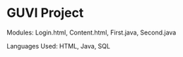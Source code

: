 # GUVI Project

Modules: 
Login.html, Content.html, First.java, Second.java

Languages Used:
HTML, Java, SQL
